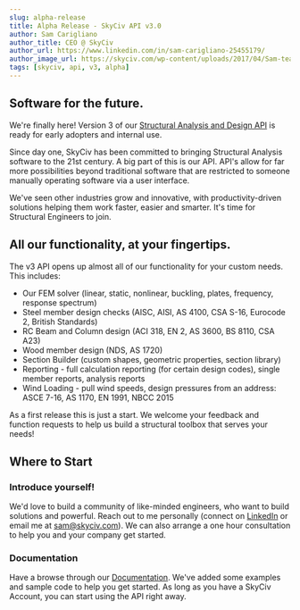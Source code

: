 ```yaml
---
slug: alpha-release
title: Alpha Release - SkyCiv API v3.0
author: Sam Carigliano
author_title: CEO @ SkyCiv
author_url: https://www.linkedin.com/in/sam-carigliano-25455179/
author_image_url: https://skyciv.com/wp-content/uploads/2017/04/Sam-team-portrait.jpg
tags: [skyciv, api, v3, alpha]
---
```


## Software for the future.

We're finally here! Version 3 of our <a href="/">Structural Analysis and Design API</a> is ready for early adopters and internal use.

Since day one, SkyCiv has been committed to bringing Structural Analysis software to the 21st century. A big part of this is our API. API's allow for far more possibilities beyond traditional software that are restricted to someone manually operating software via a user interface. 

We've seen other industries grow and innovative, with productivity-driven solutions helping them work faster, easier and smarter. It's time for Structural Engineers to join. 


## All our functionality, at your fingertips.

The v3 API opens up almost all of our functionality for your custom needs. This includes:

* Our FEM solver (linear, static, nonlinear, buckling, plates, frequency, response spectrum)
* Steel member design checks (AISC, AISI, AS 4100, CSA S-16, Eurocode 2, British Standards)
* RC Beam and Column design (ACI 318, EN 2, AS 3600, BS 8110, CSA A23)
* Wood member design (NDS, AS 1720)
* Section Builder (custom shapes, geometric properties, section library)
* Reporting - full calculation reporting (for certain design codes), single member reports, analysis reports
* Wind Loading - pull wind speeds, design pressures from an address: ASCE 7-16, AS 1170, EN 1991, NBCC 2015

As a first release this is just a start. We welcome your feedback and function requests to help us build a structural toolbox that serves your needs!


## Where to Start

### Introduce yourself!

We'd love to build a community of like-minded engineers, who want to build solutions and powerful. Reach out to me personally (connect on <a href="https://www.linkedin.com/in/sam-carigliano-25455179/">LinkedIn</a> or email me at sam@skyciv.com). We can also arrange a one hour consultation to help you and your company get started.

### Documentation

Have a browse through our <a href="getting-started/">Documentation</a>. We've added some examples and sample code to help you get started. As long as you have a SkyCiv Account, you can start using the API right away.


